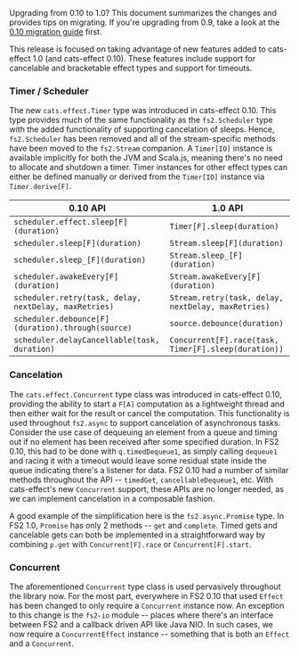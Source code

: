 Upgrading from 0.10 to 1.0? This document summarizes the changes and provides tips on migrating. If you're upgrading from 0.9, take a look at the [0.10 migration guide](migration-guide-0.10.md) first.

This release is focused on taking advantage of new features added to cats-effect 1.0 (and cats-effect 0.10). These features include support for cancelable and bracketable effect types and support for timeouts.

### Timer / Scheduler

The new `cats.effect.Timer` type was introduced in cats-effect 0.10. This type provides much of the same functionality as the `fs2.Scheduler` type with the added functionality of supporting cancelation of sleeps. Hence, `fs2.Scheduler` has been removed and all of the stream-specific methods have been moved to the `fs2.Stream` companion. A `Timer[IO]` instance is available implicitly for both the JVM and Scala.js, meaning there's no need to allocate and shutdown a timer. Timer instances for other effect types can either be defined manually or derived from the `Timer[IO]` instance via `Timer.derive[F]`.

|0.10 API|1.0 API|
|--------|-------|
|`scheduler.effect.sleep[F](duration)`|`Timer[F].sleep(duration)`|
|`scheduler.sleep[F](duration)`|`Stream.sleep[F](duration)`|
|`scheduler.sleep_[F](duration)`|`Stream.sleep_[F](duration)`|
|`scheduler.awakeEvery[F](duration)`|`Stream.awakeEvery[F](duration)`|
|`scheduler.retry(task, delay, nextDelay, maxRetries)`|`Stream.retry(task, delay, nextDelay, maxRetries)`|
|`scheduler.debounce[F](duration).through(source)`|`source.debounce(duration)`|
|`scheduler.delayCancellable(task, duration)`|`Concurrent[F].race(task, Timer[F].sleep(duration))`|

### Cancelation

The `cats.effect.Concurrent` type class was introduced in cats-effect 0.10, providing the ability to start a `F[A]` computation as a lightweight thread and then either wait for the result or cancel the computation. This functionality is used throughout `fs2.async` to support cancelation of asynchronous tasks. Consider the use case of dequeuing an element from a queue and timing out if no element has been received after some specified duration. In FS2 0.10, this had to be done with `q.timedDequeue1`, as simply calling `dequeue1` and racing it with a timeout would leave some residual state inside the queue indicating there's a listener for data. FS2 0.10 had a number of similar methods throughout the API -- `timedGet`, `cancellableDequeue1`, etc. With cats-effect's new `Concurrent` support, these APIs are no longer needed, as we can implement cancelation in a composable fashion.

A good example of the simplification here is the `fs2.async.Promise` type. In FS2 1.0, `Promise` has only 2 methods -- `get` and `complete`. Timed gets and cancelable gets can both be implemented in a straightforward way by combining `p.get` with `Concurrent[F].race` or `Concurrent[F].start`.

### Concurrent

The aforementioned `Concurrent` type class is used pervasively throughout the library now. For the most part, everywhere in FS2 0.10 that used `Effect` has been changed to only require a `Concurrent` instance now. An exception to this change is the `fs2-io` module -- places where there's an interface between FS2 and a callback driven API like Java NIO. In such cases, we now require a `ConcurrentEffect` instance -- something that is both an `Effect` and a `Concurrent`.
